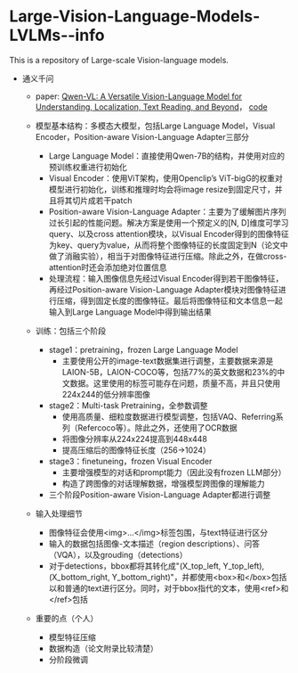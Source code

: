 # Large-Vision-Language-Models-LVLMs--info
This is a repository of Large-scale Vision-language models.

- 通义千问
  - paper: [Qwen-VL: A Versatile Vision-Language Model for Understanding, Localization, Text Reading, and Beyond](https://arxiv.org/abs/2308.12966)，  [code](https://github.com/QwenLM/Qwen-VL)
  - 模型基本结构：多模态大模型，包括Large Language Model，Visual Encoder，Position-aware Vision-Language Adapter三部分
    - Large Language Model：直接使用Qwen-7B的结构，并使用对应的预训练权重进行初始化
    - Visual Encoder：使用ViT架构，使用Openclip’s ViT-bigG的权重对模型进行初始化，训练和推理时均会将image resize到固定尺寸，并且将其切片成若干patch
    - Position-aware Vision-Language Adapter：主要为了缓解图片序列过长引起的性能问题。解决方案是使用一个预定义的\[N, D\]维度可学习query、以及cross attention模块，以Visual Encoder得到的图像特征为key、query为value，从而将整个图像特征的长度固定到N（论文中做了消融实验），相当于对图像特征进行压缩。除此之外，在做cross-attention时还会添加绝对位置信息
    - 处理流程：输入图像信息先经过Visual Encoder得到若干图像特征，再经过Position-aware Vision-Language Adapter模块对图像特征进行压缩，得到固定长度的图像特征。最后将图像特征和文本信息一起输入到Large Language Model中得到输出结果
      
  - 训练：包括三个阶段
    - stage1：pretraining，frozen Large Language Model
      - 主要使用公开的image-text数据集进行调整，主要数据来源是LAION-5B，LAION-COCO等，包括77%的英文数据和23%的中文数据。这里使用的标签可能存在问题，质量不高，并且只使用224x244的低分辨率图像
    - stage2：Multi-task Pretraining，全参数调整
      - 使用高质量、细粒度数据进行模型调整，包括VAQ、Referring系列（Refercoco等）。除此之外，还使用了OCR数据
      - 将图像分辨率从224x224提高到448x448
      - 提高压缩后的图像特征长度（256->1024）
    - stage3：finetuneing，frozen Visual Encoder
      - 主要增强模型的对话和prompt能力（因此没有frozen LLM部分）
      - 构造了跨图像的对话理解数据，增强模型跨图像的理解能力
    - 三个阶段Position-aware Vision-Language Adapter都进行调整

  - 输入处理细节
    - 图像特征会使用\<img\>...\</img\>标签包围，与text特征进行区分
    - 输入的数据包括图像-文本描述（region descriptions）、问答（VQA），以及grouding（detections）
    - 对于detections，bbox都将其转化成"(X_top_left, Y_top_left),(X_bottom_right, Y_bottom_right)"，并都使用\<box\>和\</box\>包括以和普通的text进行区分。同时，对于bbox指代的文本，使用\<ref\>和\</ref\>包括
   
  - 重要的点（个人）
    - 模型特征压缩
    - 数据构造（论文附录比较清楚）
    - 分阶段微调


  
